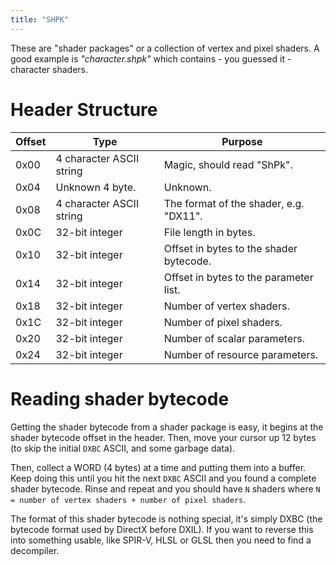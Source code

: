 ```yaml
---
title: "SHPK"
---
```


These are "shader packages" or a collection of vertex and pixel shaders. A good example is _"character.shpk"_ which contains - you guessed it - character shaders.

# Header Structure

| Offset | Type | Purpose |
| ------ | ----- | ------ |
| 0x00    | 4 character ASCII string | Magic, should read "ShPk". |
| 0x04    | Unknown 4 byte. | Unknown. |
| 0x08    | 4 character ASCII string | The format of the shader, e.g. "DX11". |
| 0x0C    | 32-bit integer | File length in bytes. |
| 0x10    | 32-bit integer | Offset in bytes to the shader bytecode. |
| 0x14    | 32-bit integer | Offset in bytes to the parameter list. |
| 0x18    | 32-bit integer | Number of vertex shaders. |
| 0x1C    | 32-bit integer | Number of pixel shaders. |
| 0x20    | 32-bit integer | Number of scalar parameters. |
| 0x24    | 32-bit integer | Number of resource parameters. |

# Reading shader bytecode

Getting the shader bytecode from a shader package is easy, it begins at the shader bytecode offset in the header. Then, move your cursor up 12 bytes (to skip the initial `DXBC` ASCII, and some garbage data).

Then, collect a WORD (4 bytes) at a time and putting them into a buffer. Keep doing this until you hit the next `DXBC` ASCII and you found a complete shader bytecode. Rinse and repeat and you should have `N` shaders where `N = number of vertex shaders + number of pixel shaders`.

The format of this shader bytecode is nothing special, it's simply DXBC (the bytecode format used by DirectX before DXIL). If you want to reverse this into something usable, like SPIR-V, HLSL or GLSL then you need to find a decompiler.
